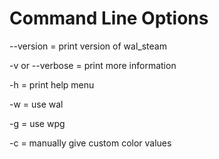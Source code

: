 Command Line Options
====================

--version = print version of wal_steam

-v or --verbose = print more information

-h = print help menu

-w = use wal

-g = use wpg

-c = manually give custom color values
